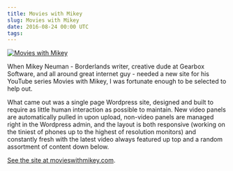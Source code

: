 ```yaml
---
title: Movies with Mikey
slug: Movies with Mikey
date: 2016-08-24 00:00 UTC
tags:
---
```


[![Movies with Mikey](/images/portfolio/movieswithmikey.png)](http://movieswithmikey.com)

When Mikey Neuman - Borderlands writer, creative dude at Gearbox Software, and all around great internet guy - needed a new site for his YouTube series Movies with Mikey, I was fortunate enough to be selected to help out.

What came out was a single page Wordpress site, designed and built to require as little human interaction as possible to maintain. New video panels are automatically pulled in upon upload, non-video panels are managed right in the Wordpress admin, and the layout is both responsive (working on the tiniest of phones up to the highest of resolution monitors) and constantly fresh with the latest video always featured up top and a random assortment of content down below.

[See the site at movieswithmikey.com](http://movieswithmikey.com).
